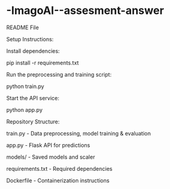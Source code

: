 # -ImagoAI--assesment-answer
README File

Setup Instructions:

Install dependencies:

pip install -r requirements.txt

Run the preprocessing and training script:

python train.py

Start the API service:

python app.py

Repository Structure:

train.py - Data preprocessing, model training & evaluation

app.py - Flask API for predictions

models/ - Saved models and scaler

requirements.txt - Required dependencies

Dockerfile - Containerization instructions
